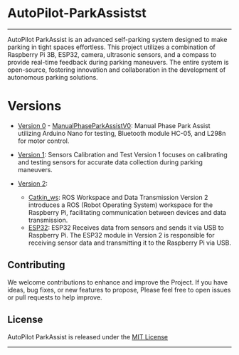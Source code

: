# AutoPilot-ParkAssistst
---
AutoPilot ParkAssist is an advanced self-parking system designed to make parking in tight spaces effortless. This project utilizes a combination of Raspberry Pi 3B, ESP32, camera, ultrasonic sensors, and a compass to provide real-time feedback during parking maneuvers. The entire system is open-source, fostering innovation and collaboration in the development of autonomous parking solutions.

# Versions
- [Version 0](Version_0/) - [ManualPhaseParkAssistV0](Version_0/ManualPhaseParkAssistV0.ino/):
   Manual Phase Park Assist utilizing Arduino Nano for testing, Bluetooth module HC-05, and L298n for motor control.

- [Version 1](Version_1/): Sensors Calibration and Test
   Version 1 focuses on calibrating and testing sensors for accurate data collection during parking maneuvers.

- [Version 2](Version_2/):
   - [Catkin_ws](Version_2/Raspberry/): ROS Workspace and Data Transmission
      Version 2 introduces a ROS (Robot Operating System) workspace for the Raspberry Pi, facilitating communication between devices and data transmission.
   - [ESP32](Version_2/Version2_Esp32/): ESP32 Receives data from sensors and sends it via USB to Raspberry Pi.
      The ESP32 module in Version 2 is responsible for receiving sensor data and transmitting it to the Raspberry Pi via USB.



## Contributing

We welcome contributions to enhance and improve the Project. If you have ideas, bug fixes, or new features to propose, Please feel free to open issues or pull requests to help improve.

## License

AutoPilot ParkAssist is released under the [MIT License](LICENSE)

---
